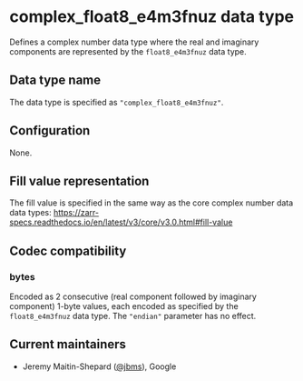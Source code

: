 # complex_float8_e4m3fnuz data type

Defines a complex number data type where the real and imaginary components are
represented by the `float8_e4m3fnuz` data type.

## Data type name

The data type is specified as `"complex_float8_e4m3fnuz"`.

## Configuration

None.

## Fill value representation

The fill value is specified in the same way as the core complex number data data types:
https://zarr-specs.readthedocs.io/en/latest/v3/core/v3.0.html#fill-value

## Codec compatibility

### bytes

Encoded as 2 consecutive (real component followed by imaginary component) 1-byte
values, each encoded as specified by the `float8_e4m3fnuz` data type. The `"endian"`
parameter has no effect.

## Current maintainers

* Jeremy Maitin-Shepard ([@jbms](https://github.com/jbms)), Google
